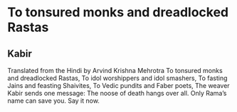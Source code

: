 # To tonsured monks and dreadlocked Rastas
## Kabir
Translated from the Hindi by Arvind Krishna Mehrotra
To tonsured monks and dreadlocked Rastas,
To idol worshippers and idol smashers,
To fasting Jains and feasting Shaivites,
To Vedic pundits and Faber poets,
The weaver Kabir sends one message:
The noose of death hangs over all.
Only Rama’s name can save you.
Say it now.